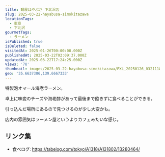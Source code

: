 ```yaml
---
title: 麺屋はやぶさ 下北沢店
slug: 2025-03-22-hayabusa-simokitazawa
locationTags:
  - 東京
  - 下北沢
gourmetTags:
  - ラーメン
isPublished: true
isDeleted: false
visitedAt: 2025-01-26T00:00:00.000Z
publishedAt: 2025-03-22T02:09:37.000Z
updatedAt: 2025-03-22T17:24:25.000Z
views: '78'
thumbnail: images/2025-03-22-hayabusa-simokitazawa/PXL_20250126_032111803.avif
geo: '35.6637306,139.6667333'
---
```

特製泡オマール海老ラーメン。

卓上に味変のチーズや海老酢があって最後まで飽きずに食べることができる。

引っ込んだ場所にあるので見つけるのが少し大変かも。

店内の雰囲気はラーメン屋というよりカフェみたいな感じ。

## リンク集
- 食べログ: https://tabelog.com/tokyo/A1318/A131802/13280464/
